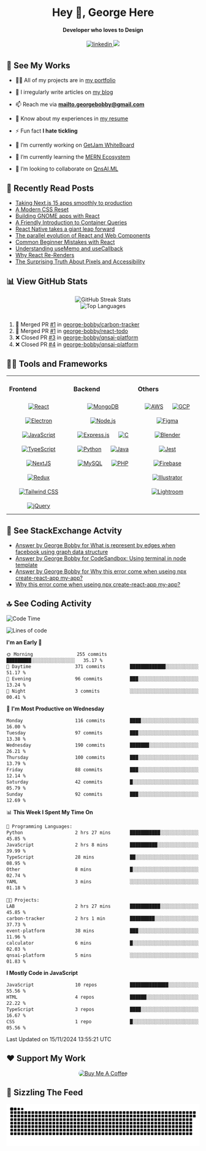 <h1 align="center">Hey 👋, George Here</h1>  
<h4 align="center">Developer who loves to Design</h4>  
 
<div align="center">
<a href="https://linkedin.com/in/george-bobby" target="_blank">
<img src=https://img.shields.io/badge/linkedin-%231E77B5.svg?&style=for-the-badge&logo=linkedin&logoColor=white alt=linkedin style="margin-bottom: 5px;" />
</a>
<a href="https://github.com/george-bobby" target="_blank">
<img src=https://komarev.com/ghpvc/?username=george-bobby&style=for-the-badge&color=blueviolet&label=GITHUB+VISITORS />
</a>
</div>

## 💼 See My Works 
  
- 👨‍💻 All of my projects are in [my portfolio](https://georgebobby.vercel.app/)  
  
- 📝 I irregularly write articles on [my blog](https://georgebobby.hashnode.dev/)  
  
- 📫 Reach me via **mailto.georgebobby@gmail.com**  
  
- 📄 Know about my experiences in [my resume](https://drive.google.com/file/d/1aK68o05lFY738pd95BWMpOxGIOVposaR/view?usp=drive_link)  
  
- ⚡ Fun fact **I hate tickling**

- 🔭 I’m currently working on [GetJam WhiteBoard](https://getjam-v2.vercel.app/)  
  
- 🌱 I’m currently learning the [MERN Ecosystem](https://www.mongodb.com/mern-stack)
  
- 👯 I’m looking to collaborate on [QnsAI.ML](https://qnsai.vercel.app/)

## 📝 Recently Read Posts

<!-- BLOG-POST-LIST:START -->
- [Taking Next.js 15 apps smoothly to production](https://react.statuscode.com/issues/406)
- [A Modern CSS Reset](https://www.joshwcomeau.com/css/custom-css-reset/)
- [Building GNOME apps with React](https://react.statuscode.com/issues/405)
- [A Friendly Introduction to Container Queries](https://www.joshwcomeau.com/css/container-queries-introduction/)
- [React Native takes a giant leap forward](https://react.statuscode.com/issues/404)
- [The parallel evolution of React and Web Components](https://react.statuscode.com/issues/403)
- [Common Beginner Mistakes with React](https://www.joshwcomeau.com/react/common-beginner-mistakes/)
- [Understanding useMemo and useCallback](https://www.joshwcomeau.com/react/usememo-and-usecallback/)
- [Why React Re-Renders](https://www.joshwcomeau.com/react/why-react-re-renders/)
- [The Surprising Truth About Pixels and Accessibility](https://www.joshwcomeau.com/css/surprising-truth-about-pixels-and-accessibility/)
<!-- BLOG-POST-LIST:END -->

## 📊 View GitHub Stats

<div align="center">
  <img src="https://github-readme-streak-stats.herokuapp.com/?user=george-bobby&theme=dark&hide_border=false" alt="GitHub Streak Stats">
  <br>
  <img src="https://github-readme-stats.vercel.app/api/top-langs/?username=george-bobby&theme=dark&hide_border=false&include_all_commits=true&count_private=true&layout=compact" alt="Top Languages">
</div>

<br/>

<!--START_SECTION:activity-->
1. 🎉 Merged PR [#1](https://github.com/george-bobby/carbon-tracker/pull/1) in [george-bobby/carbon-tracker](https://github.com/george-bobby/carbon-tracker)
2. 🎉 Merged PR [#1](https://github.com/george-bobby/react-todo/pull/1) in [george-bobby/react-todo](https://github.com/george-bobby/react-todo)
3. ❌ Closed PR [#3](https://github.com/george-bobby/qnsai-platform/pull/3) in [george-bobby/qnsai-platform](https://github.com/george-bobby/qnsai-platform)
4. ❌ Closed PR [#4](https://github.com/george-bobby/qnsai-platform/pull/4) in [george-bobby/qnsai-platform](https://github.com/george-bobby/qnsai-platform)
<!--END_SECTION:activity-->

## 👨‍💻 Tools and Frameworks  

<table>
<tr><td valign="top" width="33%">

### Frontend  
<div align="center">  
<a href="https://reactjs.org/" target="_blank"><img style="margin: 10px" src="https://profilinator.rishav.dev/skills-assets/react-original-wordmark.svg" alt="React" height="50" /></a>  
<a href="https://www.electronjs.org/" target="_blank"><img style="margin: 10px" src="https://profilinator.rishav.dev/skills-assets/electron-original.svg" alt="Electron" height="50" /></a>  
<a href="https://www.javascript.com/" target="_blank"><img style="margin: 10px" src="https://profilinator.rishav.dev/skills-assets/javascript-original.svg" alt="JavaScript" height="50" /></a>  
<a href="https://www.typescriptlang.org/" target="_blank"><img style="margin: 10px" src="https://profilinator.rishav.dev/skills-assets/typescript-original.svg" alt="TypeScript" height="50" /></a>  
<a href="https://nextjs.org/" target="_blank"><img style="margin: 10px" src="https://profilinator.rishav.dev/skills-assets/nextjs.png" alt="NextJS" height="50" /></a>  
<a href="https://redux.js.org/" target="_blank"><img style="margin: 10px" src="https://profilinator.rishav.dev/skills-assets/redux-original.svg" alt="Redux" height="50" /></a>  
<a href="https://www.tailwindcss.com/" target="_blank"><img style="margin: 10px" src="https://profilinator.rishav.dev/skills-assets/tailwindcss.svg" alt="Tailwind CSS" height="50" /></a>  
<a href="https://jquery.com/" target="_blank"><img style="margin: 10px" src="https://profilinator.rishav.dev/skills-assets/jquery.png" alt="jQuery" height="50" /></a>  
</div>

</td><td valign="top" width="33%">

### Backend  
<div align="center">  
<a href="https://www.mongodb.com/" target="_blank"><img style="margin: 10px" src="https://profilinator.rishav.dev/skills-assets/mongodb-original-wordmark.svg" alt="MongoDB" height="50" /></a>  
<a href="https://nodejs.org/" target="_blank"><img style="margin: 10px" src="https://profilinator.rishav.dev/skills-assets/nodejs-original-wordmark.svg" alt="Node.js" height="50" /></a>  
<a href="https://expressjs.com/" target="_blank"><img style="margin: 10px" src="https://profilinator.rishav.dev/skills-assets/express-original-wordmark.svg" alt="Express.js" height="50" /></a>  
<a href="https://www.cprogramming.com/" target="_blank"><img style="margin: 10px" src="https://profilinator.rishav.dev/skills-assets/c-original.svg" alt="C" height="50" /></a>  
<a href="https://www.python.org/" target="_blank"><img style="margin: 10px" src="https://profilinator.rishav.dev/skills-assets/python-original.svg" alt="Python" height="50" /></a>  
<a href="https://www.java.com/" target="_blank"><img style="margin: 10px" src="https://profilinator.rishav.dev/skills-assets/java-original-wordmark.svg" alt="Java" height="50" /></a>  
<a href="https://www.mysql.com/" target="_blank"><img style="margin: 10px" src="https://profilinator.rishav.dev/skills-assets/mysql-original-wordmark.svg" alt="MySQL" height="50" /></a>  
<a href="https://www.php.net/" target="_blank"><img style="margin: 10px" src="https://profilinator.rishav.dev/skills-assets/php-original.svg" alt="PHP" height="50" /></a>  
</div>

</td><td valign="top" width="33%">

### Others  
<div align="center">  
<a href="https://aws.amazon.com/" target="_blank"><img style="margin: 10px" src="https://profilinator.rishav.dev/skills-assets/amazonwebservices-original-wordmark.svg" alt="AWS" height="50" /></a>  
<a href="https://cloud.google.com/" target="_blank"><img style="margin: 10px" src="https://profilinator.rishav.dev/skills-assets/google_cloud-icon.svg" alt="GCP" height="50" /></a>  
<a href="https://www.figma.com/" target="_blank"><img style="margin: 10px" src="https://profilinator.rishav.dev/skills-assets/figma-icon.svg" alt="Figma" height="50" /></a>  
<a href="https://www.blender.org/" target="_blank"><img style="margin: 10px" src="https://profilinator.rishav.dev/skills-assets/blender_community_badge_white.svg" alt="Blender" height="50" /></a>  
<a href="https://www.jestjs.io/" target="_blank"><img style="margin: 10px" src="https://profilinator.rishav.dev/skills-assets/jest.svg" alt="Jest" height="50" /></a>  
<a href="https://firebase.google.com/" target="_blank"><img style="margin: 10px" src="https://profilinator.rishav.dev/skills-assets/firebase.png" alt="Firebase" height="50" /></a>  
<a href="https://www.adobe.com/in/products/illustrator.html" target="_blank"><img style="margin: 10px" src="https://profilinator.rishav.dev/skills-assets/adobe_illustrator-icon.svg" alt="Illustrator" height="50" /></a>  
<a href="https://www.adobe.com/products/photoshop-lightroom.html" target="_blank"><img style="margin: 10px" src="https://profilinator.rishav.dev/skills-assets/lightroom.png" alt="Lightroom" height="50" /></a>  
</div>

</td></tr>
</table>  

## 👯 See StackExchange Actvity

<!-- STACKOVERFLOW:START -->
- [Answer by George Bobby for What is represent by edges when facebook using graph data structure](https://stackoverflow.com/questions/58134083/what-is-represent-by-edges-when-facebook-using-graph-data-structure/77214632#77214632)
- [Answer by George Bobby for CodeSandbox: Using terminal in node template](https://stackoverflow.com/questions/64828353/codesandbox-using-terminal-in-node-template/70359679#70359679)
- [Answer by George Bobby for Why this error come when useing npx create-react-app my-app?](https://stackoverflow.com/questions/67455023/why-this-error-come-when-useing-npx-create-react-app-my-app/67458220#67458220)
- [Why this error come when useing npx create-react-app my-app?](https://stackoverflow.com/questions/67455023/why-this-error-come-when-useing-npx-create-react-app-my-app)
<!-- STACKOVERFLOW:END -->


## 🔝 See Coding Activity 

<!--START_SECTION:waka-->
![Code Time](http://img.shields.io/badge/Code%20Time-124%20hrs%2025%20mins-blue)

![Lines of code](https://img.shields.io/badge/From%20Hello%20World%20I%27ve%20Written-1.3%20million%20lines%20of%20code-blue)

**I'm an Early 🐤** 

```text
🌞 Morning                255 commits         █████████░░░░░░░░░░░░░░░░   35.17 % 
🌆 Daytime                371 commits         █████████████░░░░░░░░░░░░   51.17 % 
🌃 Evening                96 commits          ███░░░░░░░░░░░░░░░░░░░░░░   13.24 % 
🌙 Night                  3 commits           ░░░░░░░░░░░░░░░░░░░░░░░░░   00.41 % 
```
📅 **I'm Most Productive on Wednesday** 

```text
Monday                   116 commits         ████░░░░░░░░░░░░░░░░░░░░░   16.00 % 
Tuesday                  97 commits          ███░░░░░░░░░░░░░░░░░░░░░░   13.38 % 
Wednesday                190 commits         ███████░░░░░░░░░░░░░░░░░░   26.21 % 
Thursday                 100 commits         ███░░░░░░░░░░░░░░░░░░░░░░   13.79 % 
Friday                   88 commits          ███░░░░░░░░░░░░░░░░░░░░░░   12.14 % 
Saturday                 42 commits          █░░░░░░░░░░░░░░░░░░░░░░░░   05.79 % 
Sunday                   92 commits          ███░░░░░░░░░░░░░░░░░░░░░░   12.69 % 
```


📊 **This Week I Spent My Time On** 

```text
💬 Programming Languages: 
Python                   2 hrs 27 mins       ███████████░░░░░░░░░░░░░░   45.85 % 
JavaScript               2 hrs 8 mins        ██████████░░░░░░░░░░░░░░░   39.99 % 
TypeScript               28 mins             ██░░░░░░░░░░░░░░░░░░░░░░░   08.95 % 
Other                    8 mins              █░░░░░░░░░░░░░░░░░░░░░░░░   02.74 % 
YAML                     3 mins              ░░░░░░░░░░░░░░░░░░░░░░░░░   01.18 % 

🐱‍💻 Projects: 
LAB                      2 hrs 27 mins       ███████████░░░░░░░░░░░░░░   45.85 % 
carbon-tracker           2 hrs 1 min         █████████░░░░░░░░░░░░░░░░   37.73 % 
event-platform           38 mins             ███░░░░░░░░░░░░░░░░░░░░░░   11.96 % 
calculator               6 mins              █░░░░░░░░░░░░░░░░░░░░░░░░   02.03 % 
qnsai-platform           5 mins              ░░░░░░░░░░░░░░░░░░░░░░░░░   01.83 % 
```

**I Mostly Code in JavaScript** 

```text
JavaScript               10 repos            ██████████████░░░░░░░░░░░   55.56 % 
HTML                     4 repos             ██████░░░░░░░░░░░░░░░░░░░   22.22 % 
TypeScript               3 repos             ████░░░░░░░░░░░░░░░░░░░░░   16.67 % 
CSS                      1 repo              █░░░░░░░░░░░░░░░░░░░░░░░░   05.56 % 
```




 Last Updated on 15/11/2024 13:55:21 UTC
<!--END_SECTION:waka-->
  
<!-- 😜 Leave Coding Apart -->

<!-- <div align="center">
  <img src='https://memer-new.vercel.app/' style="height: 400px;"/>
</div> -->
      
<!-- 🎧 Turn Up Beats -->

<!-- <div align="center">
  <img src="https://spotify-github-profile.vercel.app/api/view?uid=cjxcp001npcxkfkoeloaj3yb5&cover_image=true&theme=default&show_offline=false&background_color=121212&interchange=true&bar_color=53b14f&bar_color_cover=true" />
</div> -->


## ❤️ Support My Work

<p align="center">
<a href="https://www.buymeacoffee.com/georgebawesome" target="_blank"><img src="https://cdn.buymeacoffee.com/buttons/default-red.png" alt="Buy Me A Coffee" width="200"  style="border-radius: 20px;"></a>
</p>

## 🐍 Sizzling The Feed

<div align="center">
<img src="https://raw.githubusercontent.com/george-bobby/george-bobby/output/snake.svg" alt="Snake animation" /> 
</div> 
